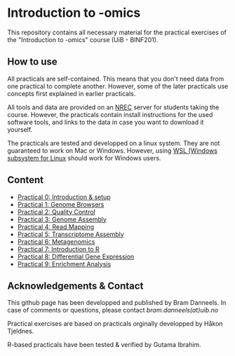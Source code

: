 # Introduction to -omics

This repository contains all necessary material for the practical exercises of the "Introduction to -omics" course (UiB - BINF201).

## How to use

All practicals are self-contained. This means that you don't need data from one practical to complete another. However, some of the later practicals use concepts first explained in earlier practicals. 

All tools and data are provided on an [NREC](https://www.nrec.no/) server for students taking the course. However, the practicals contain install instructions for the used software tools, and links to the data in case you want to download it yourself.

The practicals are tested and developped on a linux system. They are not guaranteed to work on Mac or Windows. However, using [WSL (Windows subsystem for Linux](https://learn.microsoft.com/en-us/windows/wsl/install) should work for Windows users.

## Content

- [Practical 0: Introduction & setup](Practicals/00_IntroSetup.md)
- [Practical 1: Genome Browsers](Practicals/01_GenomeBrowsers.md)
- [Practical 2: Quality Control](Practicals/02_QC.md)
- [Practical 3: Genome Assembly](Practicals/03_GenomeAssembly.md)
- [Practical 4: Read Mapping](Practicals/04_ReadMapping.md)
- [Practical 5: Transcriptome Assembly](Practicals/05_TranscriptomeAssembly.md)
- [Practical 6: Metagenomics](Practicals/06_Metagenomics.md)
- [Practical 7: Introduction to R](Practicals/07_RIntro.md)
- [Practical 8: Differential Gene Expression](Practicals/08_DGE.md)
- [Practical 9: Enrichment Analysis](Practicals/09_Enrichment.md)

## Acknowledgements & Contact

This github page has been developped and published by Bram Danneels. In case of comments or questions, please contact *bram.danneels(at)uib.no*

Practical exercises are based on practicals orginally developped by Håkon Tjeldnes.

R-based practicals have been tested & verified by Gutama Ibrahim.
